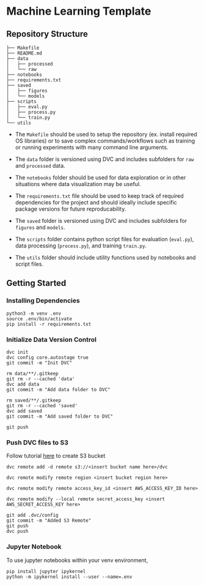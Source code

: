 # Machine Learning Template

## Repository Structure

```
├── Makefile
├── README.md
├── data
│   ├── processed
│   └── raw
├── notebooks
├── requirements.txt
├── saved
│   ├── figures
│   └── models
├── scripts
│   ├── eval.py
│   ├── process.py
│   └── train.py
└── utils
```

- The `Makefile` should be used to setup the repository (ex. install required OS libraries) or to save complex commands/workflows such as training or running experiments with many command line arguments.

- The `data` folder is versioned using DVC and includes subfolders for `raw` and `processed` data.

- The `notebooks` folder should be used for data exploration or in other situations where data visualization may be useful.

- The `requirements.txt` file should be used to keep track of required dependencies for the project and should ideally include specific package versions for future reproducability.

- The `saved` folder is versioned using DVC and includes subfolders for `figures` and `models`.

- The `scripts` folder contains python script files for evaluation (`eval.py`), data processing (`process.py`), and training `train.py`.

- The `utils` folder should include utility functions used by notebooks and script files.

## Getting Started

### Installing Dependencies

```
python3 -m venv .env
source .env/bin/activate
pip install -r requirements.txt
```

### Initialize Data Version Control

```
dvc init
dvc config core.autostage true
git commit -m "Init DVC"

rm data/**/.gitkeep
git rm -r --cached 'data'
dvc add data
git commit -m "Add data folder to DVC"

rm saved/**/.gitkeep
git rm -r --cached 'saved'
dvc add saved
git commit -m "Add saved folder to DVC"

git push
```

### Push DVC files to S3

Follow tutorial [here](https://docs.aws.amazon.com/AmazonS3/latest/userguide/creating-bucket.html) to create S3 bucket

```
dvc remote add -d remote s3://<insert bucket name here>/dvc
```

```
dvc remote modify remote region <insert bucket region here>
```

```
dvc remote modify remote access_key_id <insert AWS_ACCESS_KEY_ID here>
```

```
dvc remote modify --local remote secret_access_key <insert AWS_SECRET_ACCESS_KEY here>
```

```
git add .dvc/config
git commit -m "Added S3 Remote"
git push
dvc push
```

### Jupyter Notebook

To use jupyter notebooks within your venv environment,

```
pip install jupyter ipykernel
python -m ipykernel install --user --name=.env
```
